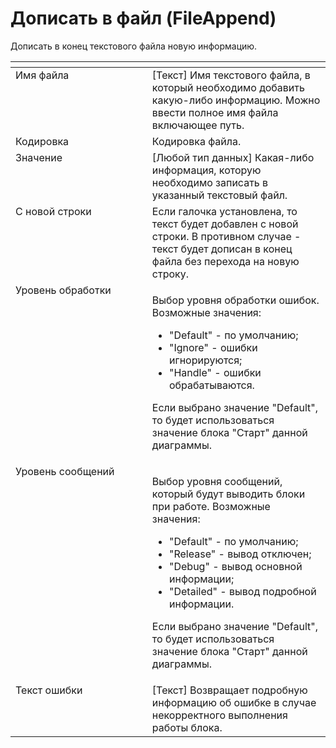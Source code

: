 # Дописать в файл (FileAppend)

Дописать в конец текстового файла новую информацию.

<table data-header-hidden><thead><tr><th width="245" valign="top"></th><th width="308" valign="top"></th></tr></thead><tbody><tr><td valign="top">Имя файла</td><td valign="top">[Текст] Имя текстового файла, в который необходимо добавить какую-либо информацию. Можно ввести полное имя файла включающее путь.</td></tr><tr><td valign="top">Кодировка</td><td valign="top">Кодировка файла.</td></tr><tr><td valign="top">Значение</td><td valign="top">[Любой тип данных] Какая-либо информация, которую необходимо записать в указанный текстовый файл.</td></tr><tr><td valign="top">С новой строки</td><td valign="top">Если галочка установлена, то текст будет добавлен с новой строки. В противном случае - текст будет дописан в конец файла без перехода на новую строку.</td></tr><tr><td valign="top">Уровень обработки</td><td valign="top"><p>Выбор уровня обработки ошибок. Возможные значения: </p><ul><li>"Default" - по умолчанию; </li><li>"Ignore" - ошибки игнорируются; </li><li>"Handle" - ошибки обрабатываются. </li></ul><p>Если выбрано значение "Default", то будет использоваться значение блока "Старт" данной диаграммы.</p></td></tr><tr><td valign="top">Уровень сообщений</td><td valign="top"><p>Выбор уровня сообщений, который будут выводить блоки при работе. Возможные значения: </p><ul><li>"Default" - по умолчанию; </li><li>"Release" - вывод отключен; </li><li>"Debug" - вывод основной информации; </li><li>"Detailed" - вывод подробной информации. </li></ul><p>Если выбрано значение "Default", то будет использоваться значение блока "Старт" данной диаграммы.</p></td></tr><tr><td valign="top">Текст ошибки</td><td valign="top">[Текст] Возвращает подробную информацию об ошибке в случае некорректного выполнения работы блока.</td></tr></tbody></table>
